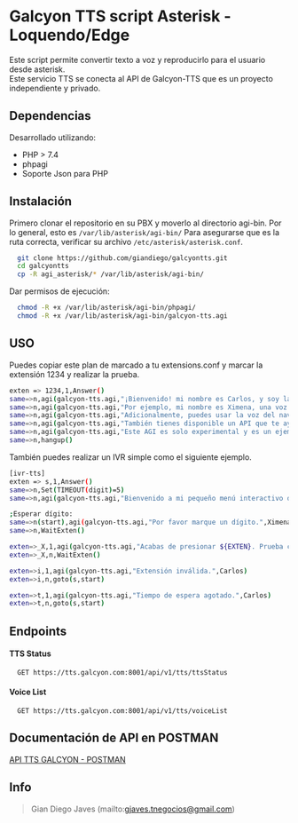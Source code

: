 # Galcyon TTS script Asterisk - Loquendo/Edge

Este script permite convertir texto a voz y reproducirlo para el usuario desde asterisk.  
Este servicio TTS se conecta al API de Galcyon-TTS que es un proyecto independiente y privado.  

## Dependencias

Desarrollado utilizando:

* PHP > 7.4  
* phpagi 
* Soporte Json para PHP


## Instalación
Primero clonar el repositorio en su PBX y moverlo al directorio agi-bin.
Por lo general, esto es ```/var/lib/asterisk/agi-bin/``` Para asegurarse que es la ruta correcta, verificar su archivo ```/etc/asterisk/asterisk.conf```.

```bash
  git clone https://github.com/giandiego/galcyontts.git
  cd galcyontts
  cp -R agi_asterisk/* /var/lib/asterisk/agi-bin/
```

Dar permisos de ejecución:
```bash
  chmod -R +x /var/lib/asterisk/agi-bin/phpagi/
  chmod -R +x /var/lib/asterisk/agi-bin/galcyon-tts.agi
```

## USO
Puedes copiar este plan de marcado a tu extensions.conf y marcar la extensión 1234 y realizar la prueba.


```bash
exten => 1234,1,Answer()
same=>n,agi(galcyon-tts.agi,"¡Bienvenido! mi nombre es Carlos, y soy la voz sintetizada de Loquendo funcionando desde Asterisk. Con este sistema de T T S puedes usar no solo mi voz.",Carlos)
same=>n,agi(galcyon-tts.agi,"Por ejemplo, mi nombre es Ximena, una voz de loquendo. Podrás usar este AGI para reproducir diferentes locuciones o crear cualquier mensaje de bienvenida..",Ximena)
same=>n,agi(galcyon-tts.agi,"Adicionalmente, puedes usar la voz del navegador Microsoft Edge, el cual a diferencia del Loquendo usa internet para funcionar, por lo que podría ser un poco más lento.",es-PE-Camila)
same=>n,agi(galcyon-tts.agi,"También tienes disponible un API que te ayudará a ver todas las voces soportadas, así como algunas funciones extras.",Carlos)
same=>n,agi(galcyon-tts.agi,"Este AGI es solo experimental y es un ejemplo de lo que se puede hacer con Asterisk y un poco de paciencia. Puedes descargar este ejemplo y probarlo en tu plataforma desde hoy!.",es-PE-Camila)
same=>n,hangup()
```

También puedes realizar un IVR simple como el siguiente ejemplo.


```bash
[ivr-tts]
exten => s,1,Answer()
same=>n,Set(TIMEOUT(digit)=5)
same=>n,agi(galcyon-tts.agi,"Bienvenido a mi pequeño menú interactivo de respuesta de voz.",Carlos)

;Esperar dígito:
same=>n(start),agi(galcyon-tts.agi,"Por favor marque un dígito.",Ximena,any)
same=>n,WaitExten()

exten=>_X,1,agi(galcyon-tts.agi,"Acabas de presionar ${EXTEN}. Prueba con otro por favor.",es-PE-Camila,any)
exten=>_X,n,WaitExten()

exten=>i,1,agi(galcyon-tts.agi,"Extensión inválida.",Carlos)
exten=>i,n,goto(s,start)

exten=>t,1,agi(galcyon-tts.agi,"Tiempo de espera agotado.",Carlos)
exten=>t,n,goto(s,start)
```

## Endpoints

#### TTS Status

```http
  GET https://tts.galcyon.com:8001/api/v1/tts/ttsStatus
```

#### Voice List

```http
  GET https://tts.galcyon.com:8001/api/v1/tts/voiceList
```

## Documentación de API en POSTMAN

[API TTS GALCYON - POSTMAN](https://github.com/giandiego/galcyontts/blob/main/API%20TTS%20GALCYON.json)

## Info

> Gian Diego Javes (mailto:gjaves.tnegocios@gmail.com)